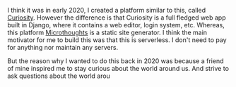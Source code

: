 I think it was in early 2020, I created a platform similar to this, called [Curiosity](https://github.com/MarkYHZhang/curiosity). However the difference is that Curiosity is a full fledged web app built in Django, where it contains a web editor, login system, etc. Whereas, this platform [Microthoughts](https://github.com/MarkYHZhang/microthoughts) is a static site generator. I think the main motivator for me to build this was that this is serverless. I don't need to pay for anything nor maintain any servers. 

But the reason why I wanted to do this back in 2020 was because a friend of mine inspired me to stay curious about the world around us. And strive to ask questions about the world arou